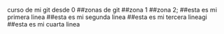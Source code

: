 curso de mi git desde 0
##zonas de git
##zona 1
##zona 2;
##esta es mi primera linea
##esta es mi segunda linea
##esta es mi tercera lineagi
##esta es mi cuarta linea
